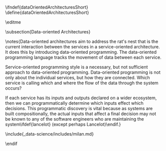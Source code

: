 \ifndef{dataOrientedArchitecturesShort}
\define{dataOrientedArchitecturesShort}

\editme

\subsection{Data-oriented Architectures}

\notes{Data-oriented architectures aim to address
the rat's nest that is the current interaction between the services in a
service-oriented architecture. It does this by introducing data-oriented
programming. The data-oriented programming language tracks the movement
of data between each service.

Service-oriented programming style is a necessary, but not sufficient
approach to data-oriented programming. Data-oriented programming is not
only about the individual services, but how they are connected. Which
service is calling which and where the flow of the data through the
system occurs?

If each service has its inputs and outputs declared on a wider
ecosystem, then we can programmatically determine which inputs effect
which decisions. This programmatic discovery is vital because as systems
are built compositionally, the actual inputs that affect a final
decision may not be known to any of the software engineers who are
maintaining the system\ifdef{lancelot} (except perhaps Lancelot)\endif.}

\include{_data-science/includes/milan.md}

\endif
